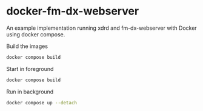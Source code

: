# docker-fm-dx-webserver

An example implementation running xdrd and fm-dx-webserver with Docker using docker compose.

Build the images

```sh
docker compose build
```

Start in foreground

```sh
docker compose build
```

Run in background

```sh
docker compose up --detach
```
